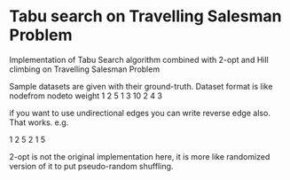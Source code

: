 # Tabu search on Travelling Salesman Problem
Implementation of Tabu Search algorithm combined with 2-opt and Hill climbing on Travelling Salesman Problem

Sample datasets are given with their ground-truth.
Dataset format is like
nodefrom nodeto weight
1 2 5
1 3 10
2 4 3

if you want to use undirectional edges you can write reverse edge also. That works.
e.g.

1 2 5
2 1 5  


2-opt is not the original implementation here, it is more like randomized version of it to put pseudo-random shuffling.